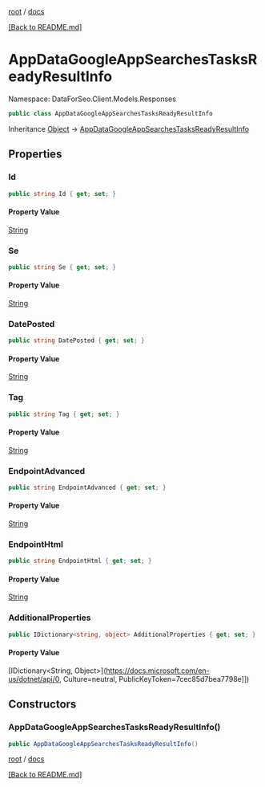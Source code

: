 [root](./../ "root") / [docs](./ "docs")

[[Back to README.md]](./../README.md "[Back to README.md]")

# AppDataGoogleAppSearchesTasksReadyResultInfo

Namespace: DataForSeo.Client.Models.Responses

```csharp
public class AppDataGoogleAppSearchesTasksReadyResultInfo
```

Inheritance [Object](https://docs.microsoft.com/en-us/dotnet/api/Object) → [AppDataGoogleAppSearchesTasksReadyResultInfo](./AppDataGoogleAppSearchesTasksReadyResultInfo.md)

## Properties

### **Id**

```csharp
public string Id { get; set; }
```

#### Property Value

[String](https://docs.microsoft.com/en-us/dotnet/api/String)<br>

### **Se**

```csharp
public string Se { get; set; }
```

#### Property Value

[String](https://docs.microsoft.com/en-us/dotnet/api/String)<br>

### **DatePosted**

```csharp
public string DatePosted { get; set; }
```

#### Property Value

[String](https://docs.microsoft.com/en-us/dotnet/api/String)<br>

### **Tag**

```csharp
public string Tag { get; set; }
```

#### Property Value

[String](https://docs.microsoft.com/en-us/dotnet/api/String)<br>

### **EndpointAdvanced**

```csharp
public string EndpointAdvanced { get; set; }
```

#### Property Value

[String](https://docs.microsoft.com/en-us/dotnet/api/String)<br>

### **EndpointHtml**

```csharp
public string EndpointHtml { get; set; }
```

#### Property Value

[String](https://docs.microsoft.com/en-us/dotnet/api/String)<br>

### **AdditionalProperties**

```csharp
public IDictionary<string, object> AdditionalProperties { get; set; }
```

#### Property Value

[IDictionary&lt;String, Object&gt;](https://docs.microsoft.com/en-us/dotnet/api/0, Culture=neutral, PublicKeyToken=7cec85d7bea7798e]])<br>

## Constructors

### **AppDataGoogleAppSearchesTasksReadyResultInfo()**

```csharp
public AppDataGoogleAppSearchesTasksReadyResultInfo()
```

[root](./../ "root") / [docs](./ "docs")

[[Back to README.md]](./../README.md "[Back to README.md]")